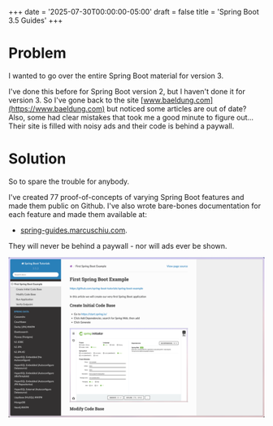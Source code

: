 +++
date = '2025-07-30T00:00:00-05:00'
draft = false
title = 'Spring Boot 3.5 Guides'
+++

# Problem

I wanted to go over the entire Spring Boot material for version 3.

I've done this before for Spring Boot version 2, but I haven't done it for version 3.
So I've gone back to the site [www.baeldung.com](https://www.baeldung.com) but noticed some articles are out of date?
Also, some had clear mistakes that took me a good minute to figure out...
Their site is filled with noisy ads and their code is behind a paywall.

# Solution

So to spare the trouble for anybody.

I've created 77 proof-of-concepts of varying Spring Boot features and made them public on Github.
I've also wrote bare-bones documentation for each feature and made them available 
at:

- [spring-guides.marcuschiu.com](https://spring-guides.marcuschiu.com).

They will never be behind a paywall - nor will ads ever be shown.

[![alt](assets/1.png)](https://spring-guides.marcuschiu.com)
